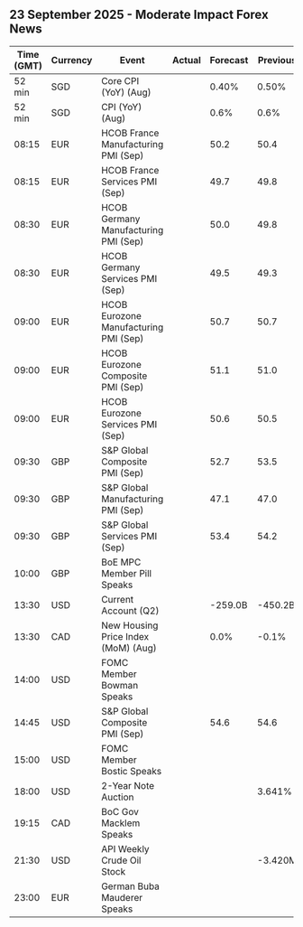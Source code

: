 ## 23 September 2025 - Moderate Impact Forex News

| Time (GMT) | Currency | Event | Actual | Forecast | Previous |
|------|----------|-------|--------|----------|----------|
| 52 min | SGD | Core CPI (YoY) (Aug) |  | 0.40% | 0.50% |
| 52 min | SGD | CPI (YoY) (Aug) |  | 0.6% | 0.6% |
| 08:15 | EUR | HCOB France Manufacturing PMI (Sep) |  | 50.2 | 50.4 |
| 08:15 | EUR | HCOB France Services PMI (Sep) |  | 49.7 | 49.8 |
| 08:30 | EUR | HCOB Germany Manufacturing PMI (Sep) |  | 50.0 | 49.8 |
| 08:30 | EUR | HCOB Germany Services PMI (Sep) |  | 49.5 | 49.3 |
| 09:00 | EUR | HCOB Eurozone Manufacturing PMI (Sep) |  | 50.7 | 50.7 |
| 09:00 | EUR | HCOB Eurozone Composite PMI (Sep) |  | 51.1 | 51.0 |
| 09:00 | EUR | HCOB Eurozone Services PMI (Sep) |  | 50.6 | 50.5 |
| 09:30 | GBP | S&P Global Composite PMI (Sep) |  | 52.7 | 53.5 |
| 09:30 | GBP | S&P Global Manufacturing PMI (Sep) |  | 47.1 | 47.0 |
| 09:30 | GBP | S&P Global Services PMI (Sep) |  | 53.4 | 54.2 |
| 10:00 | GBP | BoE MPC Member Pill Speaks |  |  |  |
| 13:30 | USD | Current Account (Q2) |  | -259.0B | -450.2B |
| 13:30 | CAD | New Housing Price Index (MoM) (Aug) |  | 0.0% | -0.1% |
| 14:00 | USD | FOMC Member Bowman Speaks |  |  |  |
| 14:45 | USD | S&P Global Composite PMI (Sep) |  | 54.6 | 54.6 |
| 15:00 | USD | FOMC Member Bostic Speaks |  |  |  |
| 18:00 | USD | 2-Year Note Auction |  |  | 3.641% |
| 19:15 | CAD | BoC Gov Macklem Speaks |  |  |  |
| 21:30 | USD | API Weekly Crude Oil Stock |  |  | -3.420M |
| 23:00 | EUR | German Buba Mauderer Speaks |  |  |  |
